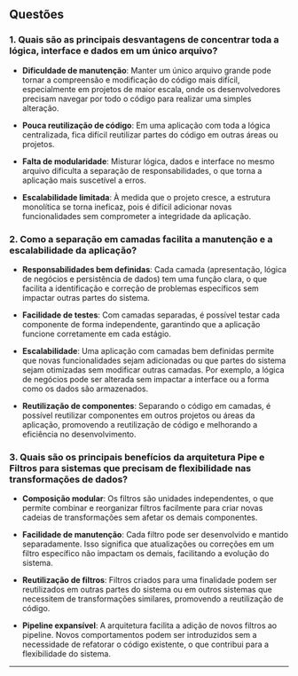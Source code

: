 ## Questões

### 1. Quais são as principais desvantagens de concentrar toda a lógica, interface e dados em um único arquivo?

- **Dificuldade de manutenção**: Manter um único arquivo grande pode tornar a compreensão e modificação do código mais difícil, especialmente em projetos de maior escala, onde os desenvolvedores precisam navegar por todo o código para realizar uma simples alteração.
  
- **Pouca reutilização de código**: Em uma aplicação com toda a lógica centralizada, fica difícil reutilizar partes do código em outras áreas ou projetos.

- **Falta de modularidade**: Misturar lógica, dados e interface no mesmo arquivo dificulta a separação de responsabilidades, o que torna a aplicação mais suscetível a erros.

- **Escalabilidade limitada**: À medida que o projeto cresce, a estrutura monolítica se torna ineficaz, pois é difícil adicionar novas funcionalidades sem comprometer a integridade da aplicação.

### 2. Como a separação em camadas facilita a manutenção e a escalabilidade da aplicação?

- **Responsabilidades bem definidas**: Cada camada (apresentação, lógica de negócios e persistência de dados) tem uma função clara, o que facilita a identificação e correção de problemas específicos sem impactar outras partes do sistema.
  
- **Facilidade de testes**: Com camadas separadas, é possível testar cada componente de forma independente, garantindo que a aplicação funcione corretamente em cada estágio.

- **Escalabilidade**: Uma aplicação com camadas bem definidas permite que novas funcionalidades sejam adicionadas ou que partes do sistema sejam otimizadas sem modificar outras camadas. Por exemplo, a lógica de negócios pode ser alterada sem impactar a interface ou a forma como os dados são armazenados.

- **Reutilização de componentes**: Separando o código em camadas, é possível reutilizar componentes em outros projetos ou áreas da aplicação, promovendo a reutilização de código e melhorando a eficiência no desenvolvimento.

### 3. Quais são os principais benefícios da arquitetura Pipe e Filtros para sistemas que precisam de flexibilidade nas transformações de dados?

- **Composição modular**: Os filtros são unidades independentes, o que permite combinar e reorganizar filtros facilmente para criar novas cadeias de transformações sem afetar os demais componentes.

- **Facilidade de manutenção**: Cada filtro pode ser desenvolvido e mantido separadamente. Isso significa que atualizações ou correções em um filtro específico não impactam os demais, facilitando a evolução do sistema.

- **Reutilização de filtros**: Filtros criados para uma finalidade podem ser reutilizados em outras partes do sistema ou em outros sistemas que necessitem de transformações similares, promovendo a reutilização de código.

- **Pipeline expansível**: A arquitetura facilita a adição de novos filtros ao pipeline. Novos comportamentos podem ser introduzidos sem a necessidade de refatorar o código existente, o que contribui para a flexibilidade do sistema.

---
